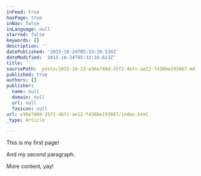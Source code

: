 ```yaml
---
inFeed: true
hasPage: true
inNav: false
inLanguage: null
starred: false
keywords: []
description: ''
datePublished: '2015-10-24T05:33:20.534Z'
dateModified: '2015-10-24T05:33:16.613Z'
title: ''
sourcePath: _posts/2015-10-23-e36e740d-25f2-4bfc-ae12-f438be193867.md
published: true
authors: []
publisher:
  name: null
  domain: null
  url: null
  favicon: null
url: e36e740d-25f2-4bfc-ae12-f438be193867/index.html
_type: Article

---
```

This is my first page!

And my second paragraph.

More content, yay!